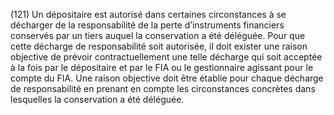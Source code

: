 (121) Un dépositaire est autorisé dans certaines circonstances à se décharger de la responsabilité de la perte d’instruments financiers conservés par un tiers auquel la conservation a été déléguée. Pour que cette décharge de responsabilité soit autorisée, il doit exister une raison objective de prévoir contractuellement une telle décharge qui soit acceptée à la fois par le dépositaire et par le FIA ou le gestionnaire agissant pour le compte du FIA. Une raison objective doit être établie pour chaque décharge de responsabilité en prenant en compte les circonstances concrètes dans lesquelles la conservation a été déléguée.